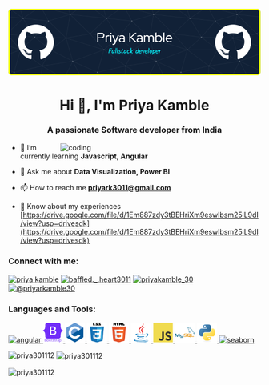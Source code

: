 ![logo](https://github.com/priya301112/priya301112/blob/main/github-header-image%20(1).png)
<h1 align="center">Hi 👋, I'm Priya Kamble</h1>
<h3 align="center">A passionate Software developer from India</h3>

<img align="right" alt="coding" width="400" src="https://res.cloudinary.com/practicaldev/image/fetch/s--O0u1bNHs--/c_limit%2Cf_auto%2Cfl_progressive%2Cq_66%2Cw_880/https://miro.medium.com/max/1400/0*PXf5ge7QCN9Ga_CL.gif">

- 🌱 I’m currently learning **Javascript, Angular**

- 💬 Ask me about **Data Visualization, Power BI**

- 📫 How to reach me **priyark3011@gmail.com**

- 📄 Know about my experiences [https://drive.google.com/file/d/1Em887zdy3tBEHriXm9eswlbsm25lL9dI/view?usp=drivesdk](https://drive.google.com/file/d/1Em887zdy3tBEHriXm9eswlbsm25lL9dI/view?usp=drivesdk)

<h3 align="left">Connect with me:</h3>
<p align="left">
<a href="https://linkedin.com/in/priya kamble" target="blank"><img align="center" src="https://raw.githubusercontent.com/rahuldkjain/github-profile-readme-generator/master/src/images/icons/Social/linked-in-alt.svg" alt="priya kamble" height="30" width="40" /></a>
<a href="https://instagram.com/baffled._.heart3011" target="blank"><img align="center" src="https://raw.githubusercontent.com/rahuldkjain/github-profile-readme-generator/master/src/images/icons/Social/instagram.svg" alt="baffled._.heart3011" height="30" width="40" /></a>
<a href="https://www.codechef.com/users/priyakamble_30" target="blank"><img align="center" src="https://cdn.jsdelivr.net/npm/simple-icons@3.1.0/icons/codechef.svg" alt="priyakamble_30" height="30" width="40" /></a>
<a href="https://www.hackerearth.com/@priyarkamble30" target="blank"><img align="center" src="https://raw.githubusercontent.com/rahuldkjain/github-profile-readme-generator/master/src/images/icons/Social/hackerearth.svg" alt="@priyarkamble30" height="30" width="40" /></a>
</p>

<h3 align="left">Languages and Tools:</h3>
<p align="left"> <a href="https://angular.io" target="_blank" rel="noreferrer"> <img src="https://angular.io/assets/images/logos/angular/angular.svg" alt="angular" width="40" height="40"/> </a> <a href="https://getbootstrap.com" target="_blank" rel="noreferrer"> <img src="https://raw.githubusercontent.com/devicons/devicon/master/icons/bootstrap/bootstrap-plain-wordmark.svg" alt="bootstrap" width="40" height="40"/> </a> <a href="https://www.cprogramming.com/" target="_blank" rel="noreferrer"> <img src="https://raw.githubusercontent.com/devicons/devicon/master/icons/c/c-original.svg" alt="c" width="40" height="40"/> </a> <a href="https://www.w3schools.com/css/" target="_blank" rel="noreferrer"> <img src="https://raw.githubusercontent.com/devicons/devicon/master/icons/css3/css3-original-wordmark.svg" alt="css3" width="40" height="40"/> </a> <a href="https://www.w3.org/html/" target="_blank" rel="noreferrer"> <img src="https://raw.githubusercontent.com/devicons/devicon/master/icons/html5/html5-original-wordmark.svg" alt="html5" width="40" height="40"/> </a> <a href="https://www.java.com" target="_blank" rel="noreferrer"> <img src="https://raw.githubusercontent.com/devicons/devicon/master/icons/java/java-original.svg" alt="java" width="40" height="40"/> </a> <a href="https://developer.mozilla.org/en-US/docs/Web/JavaScript" target="_blank" rel="noreferrer"> <img src="https://raw.githubusercontent.com/devicons/devicon/master/icons/javascript/javascript-original.svg" alt="javascript" width="40" height="40"/> </a> <a href="https://www.mysql.com/" target="_blank" rel="noreferrer"> <img src="https://raw.githubusercontent.com/devicons/devicon/master/icons/mysql/mysql-original-wordmark.svg" alt="mysql" width="40" height="40"/> </a> <a href="https://www.python.org" target="_blank" rel="noreferrer"> <img src="https://raw.githubusercontent.com/devicons/devicon/master/icons/python/python-original.svg" alt="python" width="40" height="40"/> </a> <a href="https://seaborn.pydata.org/" target="_blank" rel="noreferrer"> <img src="https://seaborn.pydata.org/_images/logo-mark-lightbg.svg" alt="seaborn" width="40" height="40"/> </a> </p>

<p><img align="left" src="https://github-readme-stats.vercel.app/api/top-langs?username=priya301112&show_icons=true&locale=en&layout=compact" alt="priya301112" /></p>

<p>&nbsp;<img align="center" src="https://github-readme-stats.vercel.app/api?username=priya301112&show_icons=true&locale=en" alt="priya301112" /></p>

<p><img align="center" src="https://github-readme-streak-stats.herokuapp.com/?user=priya301112&" alt="priya301112" /></p>
